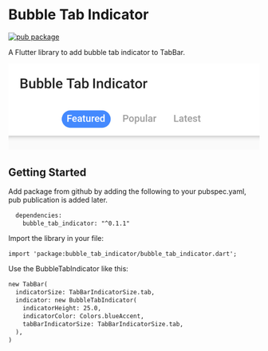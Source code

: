 # Bubble Tab Indicator

[![pub package](https://img.shields.io/pub/v/bubble_tab_indicator.svg)](https://pub.dartlang.org/packages/bubble_tab_indicator)

A Flutter library to add bubble tab indicator to TabBar.

![banner](images/banner.jpg)

## Getting Started

Add package from github by adding the following to your pubspec.yaml, pub publication is added later.
````
  dependencies:
    bubble_tab_indicator: "^0.1.1"
````
Import the library in your file:
````
import 'package:bubble_tab_indicator/bubble_tab_indicator.dart';
````
Use the BubbleTabIndicator like this: 
````
new TabBar(
  indicatorSize: TabBarIndicatorSize.tab,
  indicator: new BubbleTabIndicator(
    indicatorHeight: 25.0,
    indicatorColor: Colors.blueAccent,
    tabBarIndicatorSize: TabBarIndicatorSize.tab,
  ),
)
````